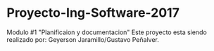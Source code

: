 # Proyecto-Ing-Software-2017
Modulo #1 "Planificaion y documentacion"
Este proyecto esta siendo realizado por: Geyerson Jaramillo/Gustavo Peñalver.
